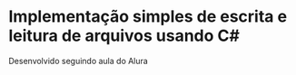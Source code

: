 # Implementação simples de escrita e leitura de arquivos usando C#

Desenvolvido seguindo aula do Alura
